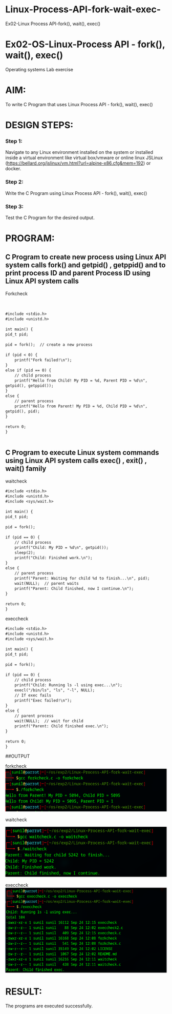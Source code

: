 # Linux-Process-API-fork-wait-exec-
Ex02-Linux Process API-fork(), wait(), exec()
# Ex02-OS-Linux-Process API - fork(), wait(), exec()
Operating systems Lab exercise


# AIM:
To write C Program that uses Linux Process API - fork(), wait(), exec()

# DESIGN STEPS:

### Step 1:

Navigate to any Linux environment installed on the system or installed inside a virtual environment like virtual box/vmware or online linux JSLinux (https://bellard.org/jslinux/vm.html?url=alpine-x86.cfg&mem=192) or docker.

### Step 2:

Write the C Program using Linux Process API - fork(), wait(), exec()


### Step 3:

Test the C Program for the desired output. 

# PROGRAM:

## C Program to create new process using Linux API system calls fork() and getpid() , getppid() and to print process ID and parent Process ID using Linux API system calls




Forkcheck

```


#include <stdio.h>
#include <unistd.h>

int main() {
pid_t pid;

pid = fork();  // create a new process

if (pid < 0) {
    printf("Fork failed!\n");
}
else if (pid == 0) {
    // child process
    printf("Hello from Child! My PID = %d, Parent PID = %d\n", getpid(), getppid());
}
else {
    // parent process
    printf("Hello from Parent! My PID = %d, Child PID = %d\n", getpid(), pid);
}

return 0;
}


```
## C Program to execute Linux system commands using Linux API system calls exec() , exit() , wait() family

waitcheck
```
#include <stdio.h>
#include <unistd.h>
#include <sys/wait.h>

int main() {
pid_t pid;

pid = fork();

if (pid == 0) {
    // child process
    printf("Child: My PID = %d\n", getpid());
    sleep(2);
    printf("Child: Finished work.\n");
}
else {
    // parent process
    printf("Parent: Waiting for child %d to finish...\n", pid);
    wait(NULL);  // parent waits
    printf("Parent: Child finished, now I continue.\n");
}

return 0;
}
```
execcheck
```
#include <stdio.h>
#include <unistd.h>
#include <sys/wait.h>

int main() {
pid_t pid;

pid = fork();

if (pid == 0) {
    // child process
    printf("Child: Running ls -l using exec...\n");
    execl("/bin/ls", "ls", "-l", NULL);
    // If exec fails
    printf("Exec failed!\n");
}
else {
    // parent process
    wait(NULL);  // wait for child
    printf("Parent: Child finished exec.\n");
}

return 0;
}
```








##OUTPUT



forkcheck
![alt text](1.png)

waitcheck

![alt text](2.png)

execcheck
![alt text](3.png)










# RESULT:
The programs are executed successfully.
